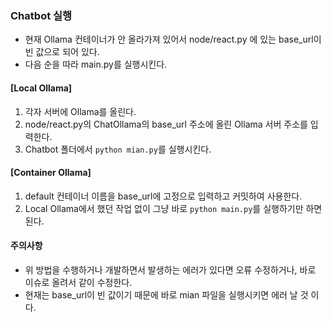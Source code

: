 ### Chatbot 실행
-  현재 Ollama 컨테이너가 안 올라가져 있어서 node/react.py 에 있는 base_url이 빈 값으로 되어 있다.
- 다음 순을 따라 main.py를 실행시킨다.

#### [Local Ollama]
1. 각자 서버에 Ollama를 올린다.
2. node/react.py의 ChatOllama의 base_url 주소에 올린 Ollama 서버 주소를 입력한다.
3. Chatbot 폴더에서 `python mian.py`를 실행시킨다.

#### [Container Ollama]
1. default 컨테이너 이름을 base_url에 고정으로 입력하고 커밋하여 사용한다.
2. Local Ollama에서 했던 작업 없이 그냥 바로 `python main.py`를 실행하기만 하면 된다.

#### 주의사항
- 위 방법을 수행하거나 개발하면서 발생하는 에러가 있다면 오류 수정하거나, 바로 이슈로 올려서 같이 수정한다.
- 현재는 base_url이 빈 값이기 때문에 바로 mian 파일을 실행시키면 에러 날 것 이다.